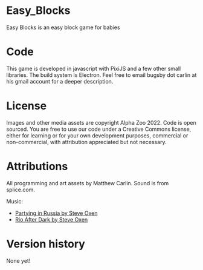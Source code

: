 # Easy_Blocks
Easy Blocks is an easy block game for babies


# Code
This game is developed in javascript with PixiJS and a few other small libraries. The build system is Electron. Feel free to email bugsby dot carlin at his gmail account for a deeper description.


# License
Images and other media assets are copyright Alpha Zoo 2022. Code is open sourced. You are free to use our code under a Creative Commons license, either for learning or for your own development purposes, commercial or non-commercial, with attribution appreciated but not necessary.


# Attributions
All programming and art assets by Matthew Carlin. Sound is from splice.com.

Music:
- [Partying in Russia by Steve Oxen](https://www.fesliyanstudios.com/royalty-free-music/download/partying-in-russia/2043)
- [Rio After Dark by Steve Oxen](https://www.fesliyanstudios.com/royalty-free-music/download/rio-after-dark/2101)

# Version history

None yet!